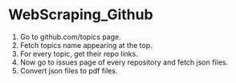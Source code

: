 # WebScraping_Github

1. Go to github.com/topics page.
2. Fetch topics name appearing at the top.
3. For every topic, get their repo links.
4. Now go to issues page of every repository and fetch json files.
5. Convert json files to pdf files.